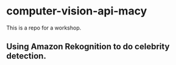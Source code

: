 # computer-vision-api-macy
This is a repo for a workshop.

## Using Amazon Rekognition to do celebrity detection.

